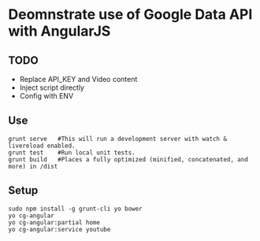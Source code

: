 # Deomnstrate use of Google Data API with AngularJS

## TODO

* Replace API_KEY and Video content
* Inject script directly
* Config with ENV

## Use

    grunt serve   #This will run a development server with watch & livereload enabled.
    grunt test    #Run local unit tests.
    grunt build   #Places a fully optimized (minified, concatenated, and more) in /dist

## Setup

    sudo npm install -g grunt-cli yo bower
    yo cg-angular
    yo cg-angular:partial home
    yo cg-angular:service youtube